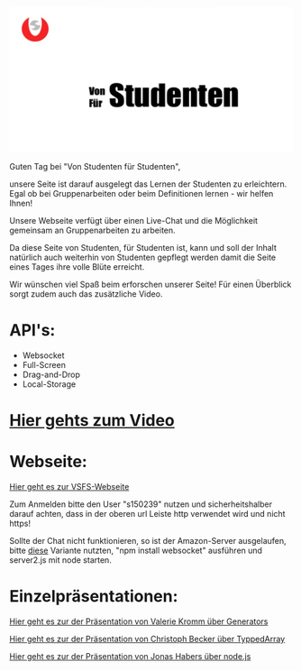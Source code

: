 ![alt tag](https://github.com/boyi01/VSFS/blob/master/bilder/LOGO.png)



Guten Tag bei "Von Studenten für Studenten",

unsere Seite ist darauf ausgelegt das Lernen der Studenten zu erleichtern. 
Egal ob bei Gruppenarbeiten oder beim Definitionen lernen - wir helfen Ihnen!

Unsere Webseite verfügt über einen Live-Chat und die Möglichkeit gemeinsam an Gruppenarbeiten zu arbeiten.

Da diese Seite von Studenten, für Studenten ist, kann und soll der Inhalt natürlich auch weiterhin von Studenten gepflegt werden damit die Seite eines Tages ihre volle Blüte erreicht.

Wir wünschen viel Spaß beim erforschen unserer Seite! 
Für einen Überblick sorgt zudem auch das zusätzliche Video.


<h1>API's:</h1>

- Websocket
- Full-Screen
- Drag-and-Drop
- Local-Storage


<p><a href=https://htmlpreview.github.io/?https://github.com/boyi01/VSFS/blob/master/video/video.html><h1>Hier gehts zum Video</h1></a></p>


<h1>Webseite:</h1>


<p><a href="http://htmlpreview.github.io/?http://github.com/boyi01/VSFS/blob/master/webseite_mit_server/index.html">Hier geht es zur VSFS-Webseite</a></p>
<p>Zum Anmelden bitte den User "s150239" nutzen und sicherheitshalber darauf achten, dass in der oberen url Leiste http verwendet wird und nicht https! </p> 
Sollte der Chat nicht funktionieren, so ist der Amazon-Server ausgelaufen, bitte <a href="https://htmlpreview.github.io/?https://github.com/boyi01/VSFS/blob/master/website_ohne_server/index.html">diese</a> Variante nutzten, "npm install websocket" ausführen und server2.js mit node starten.



<h1>Einzelpräsentationen:</h1>


<p><a href="https://htmlpreview.github.io/?https://github.com/boyi01/VSFS/blob/master/Pr%C3%A4sentation_Kromm/pr%C3%A4sentation_kromm_index.html#/">Hier geht es zur der Präsentation von Valerie Kromm über Generators</a></p>
<p><a href="https://htmlpreview.github.io/?https://github.com/boyi01/VSFS/blob/master/Pr%C3%A4sentation_Becker/pr%C3%A4sentation_becker_index.html">Hier geht es zur der Präsentation von Christoph Becker über TyppedArray</a></p>
<p><a href="https://htmlpreview.github.io/?https://github.com/boyi01/VSFS/blob/master/Pr%C3%A4sentation_Habers/pr%C3%A4senation_habers_index.html">Hier geht es zur der Präsentation von Jonas Habers über node.js</a></p>

